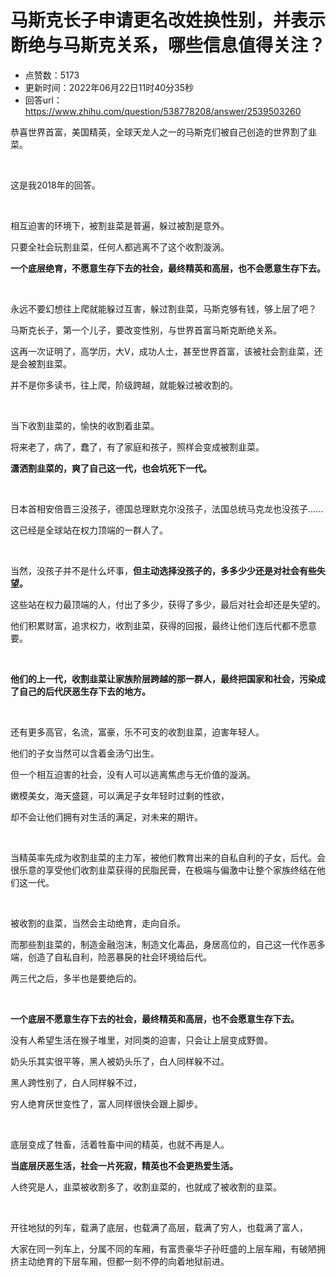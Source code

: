 # 马斯克长子申请更名改姓换性别，并表示断绝与马斯克关系，哪些信息值得关注？
- 点赞数：5173
- 更新时间：2022年06月22日11时40分35秒
- 回答url：https://www.zhihu.com/question/538778208/answer/2539503260
<body>
 <p data-pid="vnvEKIo2">恭喜世界首富，美国精英，全球天龙人之一的马斯克们被自己创造的世界割了韭菜。</p>
 <p class="ztext-empty-paragraph"><br></p>
 <p data-pid="msTaBbRi">这是我2018年的回答。</p>
 <p class="ztext-empty-paragraph"><br></p>
 <p data-pid="ME05D_Og">相互迫害的环境下，被割韭菜是普遍，躲过被割是意外。</p>
 <p data-pid="tfoC5_oD">只要全社会玩割韭菜，任何人都逃离不了这个收割漩涡。</p>
 <p data-pid="BKO_4f38"><b>一个底层绝育，不愿意生存下去的社会，最终精英和高层，也不会愿意生存下去。</b></p>
 <p class="ztext-empty-paragraph"><br></p>
 <p data-pid="Mq2XlYxA">永远不要幻想往上爬就能躲过互害，躲过割韭菜，马斯克够有钱，够上层了吧？</p>
 <p data-pid="0PfE3oWk">马斯克长子，第一个儿子，要改变性别，与世界首富马斯克断绝关系。</p>
 <p data-pid="lq1yIufA">这再一次证明了，高学历，大V，成功人士，甚至世界首富，该被社会割韭菜，还是会被割韭菜。</p>
 <p data-pid="qFDgmi5o">并不是你多读书，往上爬，阶级跨越，就能躲过被收割的。</p>
 <p data-pid="PpRhXY5P" class="ztext-empty-paragraph"><br></p>
 <p data-pid="qSue0xB5">当下收割韭菜的，愉快的收割着韭菜。</p>
 <p data-pid="Qm1Bx4pe">将来老了，病了，蠢了，有了家庭和孩子，照样会变成被割韭菜。</p>
 <p data-pid="_2CqTrBg"><b>潇洒割韭菜的，爽了自己这一代，也会坑死下一代。</b></p>
 <p class="ztext-empty-paragraph"><br></p>
 <p data-pid="LtJBieiI">日本首相安倍晋三没孩子，德国总理默克尔没孩子，法国总统马克龙也没孩子......</p>
 <p data-pid="XhE-CYro">这已经是全球站在权力顶端的一群人了。</p>
 <p class="ztext-empty-paragraph"><br></p>
 <p data-pid="YJcJmur-">当然，没孩子并不是什么坏事，<b>但主动选择没孩子的，多多少少还是对社会有些失望。</b></p>
 <p data-pid="u2fyEbyj">这些站在权力最顶端的人，付出了多少，获得了多少，最后对社会却还是失望的。</p>
 <p data-pid="qxYFUomI">他们积累财富，追求权力，收割韭菜，获得的回报，最终让他们连后代都不愿意要。</p>
 <p class="ztext-empty-paragraph"><br></p>
 <p data-pid="CnxVWBGf"><b>他们的上一代，收割韭菜让家族阶层跨越的那一群人，最终把国家和社会，污染成了自己的后代厌恶生存下去的地方。</b></p>
 <p class="ztext-empty-paragraph"><br></p>
 <p data-pid="MT-8ZEza">还有更多高官，名流，富豪，乐不可支的收割韭菜，迫害年轻人。</p>
 <p data-pid="jrAHxZ1P">他们的子女当然可以含着金汤勺出生。</p>
 <p data-pid="9vgxjpWF">但一个相互迫害的社会，没有人可以逃离焦虑与无价值的漩涡。</p>
 <p data-pid="t90W8d00">嫩模美女，海天盛筵，可以满足子女年轻时过剩的性欲，</p>
 <p data-pid="Hv4hMK-A">却不会让他们拥有对生活的满足，对未来的期许。</p>
 <p class="ztext-empty-paragraph"><br></p>
 <p data-pid="QS9WlQw9">当精英率先成为收割韭菜的主力军，被他们教育出来的自私自利的子女，后代。会很乐意的享受他们收割韭菜获得的民脂民膏，在极端与偏激中让整个家族终结在他们这一代。</p>
 <p class="ztext-empty-paragraph"><br></p>
 <p data-pid="y8Bz8hEF">被收割的韭菜，当然会主动绝育，走向自杀。</p>
 <p data-pid="fKYv5qqE">而那些割韭菜的，制造金融泡沫，制造文化毒品，身居高位的，自己这一代作恶多端，创造了自私自利，险恶暴戾的社会环境给后代。</p>
 <p data-pid="w5OXv8Oq">两三代之后，多半也是要绝后的。</p>
 <p class="ztext-empty-paragraph"><br></p>
 <p data-pid="j0Z2k_Yk"><b>一个底层不愿意生存下去的社会，最终精英和高层，也不会愿意生存下去。</b></p>
 <p data-pid="fqeKBq5Q">没有人希望生活在猴子堆里，对同类的迫害，只会让上层变成野兽。</p>
 <p data-pid="zwAuY0UG">奶头乐其实很平等，黑人被奶头乐了，白人同样躲不过。</p>
 <p data-pid="OpLJIc5J">黑人跨性别了，白人同样躲不过，</p>
 <p data-pid="x3SRvCJP">穷人绝育厌世变性了，富人同样很快会跟上脚步。</p>
 <p class="ztext-empty-paragraph"><br></p>
 <p data-pid="T4y59Tbs">底层变成了牲畜，活着牲畜中间的精英，也就不再是人。</p>
 <p data-pid="JJ7kFn4G"><b>当底层厌恶生活，社会一片死寂，精英也不会更热爱生活。</b></p>
 <p data-pid="yFwetuWP">人终究是人，韭菜被收割多了，收割韭菜的，也就成了被收割的韭菜。</p>
 <p class="ztext-empty-paragraph"><br></p>
 <p data-pid="sY7wEmqe">开往地狱的列车，载满了底层，也载满了高层，载满了穷人，也载满了富人，</p>
 <p data-pid="LM0gZ3JW">大家在同一列车上，分属不同的车厢，有富贵豪华子孙旺盛的上层车厢，有破陋拥挤主动绝育的下层车厢，但都一刻不停的向着地狱前进。</p>
</body>